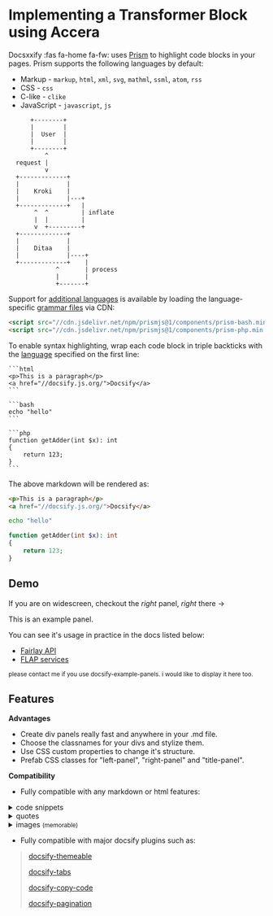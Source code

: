 # Implementing a Transformer Block using Accera

Docsxxify :fas fa-home fa-fw:
 uses [Prism](https://prismjs.com) to highlight code blocks in your pages. Prism supports the following languages by default:

* Markup - `markup`, `html`, `xml`, `svg`, `mathml`, `ssml`, `atom`, `rss`
* CSS - `css`
* C-like - `clike`
* JavaScript - `javascript`, `js`


```ditaa 
      +--------+
      |        |
      |  User  |
      |        |
      +--------+
          ^
  request |
          v
  +-------------+
  |             |
  |    Kroki    |
  |             |---+
  +-------------+   |
       ^  ^         | inflate
       |  |         |
       v  +---------+
  +-------------+
  |             |
  |    Ditaa    |
  |             |----+
  +-------------+    |
             ^       | process
             |       |
             +-------+
```




Support for [additional languages](https://prismjs.com/#supported-languages) is available by loading the language-specific [grammar files](https://cdn.jsdelivr.net/npm/prismjs@1/components/) via CDN:

```html
<script src="//cdn.jsdelivr.net/npm/prismjs@1/components/prism-bash.min.js"></script>
<script src="//cdn.jsdelivr.net/npm/prismjs@1/components/prism-php.min.js"></script>
```

To enable syntax highlighting, wrap each code block in triple backticks with the [language](https://prismjs.com/#supported-languages) specified on the first line:

````
```html
<p>This is a paragraph</p>
<a href="//docsify.js.org/">Docsify</a>
```

```bash
echo "hello"
```

```php
function getAdder(int $x): int 
{
    return 123;
}
```
````

The above markdown will be rendered as:

```html
<p>This is a paragraph</p>
<a href="//docsify.js.org/">Docsify</a>
```

```bash
echo "hello"
```

```php
function getAdder(int $x): int 
{
    return 123;
}
```
 


## Demo

<!-- div:left-panel -->

If you are on widescreen, checkout the *right* panel, *right* there →

<!-- div:right-panel -->

This is an example panel.

You can see it's usage in practice in the docs listed below:

-   [Fairlay API](https://fairlay.com/api)
-   [FLAP services](https://docs.flap.cloud/#/create_new_service?id=special-files)

<small>please contact me if you use docsify-example-panels. i would like to display it here too.</small>

<!-- div:title-panel -->

## Features

<!-- div:left-panel -->

**Advantages**

-   Create div panels really fast and anywhere in your .md file.
-   Choose the classnames for your divs and stylize them.
-   Use CSS custom properties to change it's structure.
-   Prefab CSS classes for "left-panel", "right-panel" and "title-panel".

**Compatibility**

-   Fully compatible with any markdown or html features:

<details>
  <summary>code snippets </summary>

```html
  <body>
    <img src="http://www.pudim.com.br/pudim.jpg">
  </body>
```

</details>

<details>
  <summary>quotes</summary>

> just a quote

?> a cooler quote...  <small> (at least i think it is)</small>

</details>

<details>
  <summary>images <small>(memorable)</small></summary>

  <br/>
  <img src="https://avatars0.githubusercontent.com/u/5666881?s=400&u=d94729bdf16611396a720b338c115ec0be656ba6&v=4" width="64" height="64">
</details>

-   Fully compatible with major docsify plugins such as:

> [docsify-themeable](https://jhildenbiddle.github.io/docsify-themeable/)
>
> [docsify-tabs](https://jhildenbiddle.github.io/docsify-tabs/)
>
> [docsify-copy-code](https://github.com/jperasmus/docsify-copy-code)
>
> [docsify-pagination](https://github.com/imyelo/docsify-pagination)